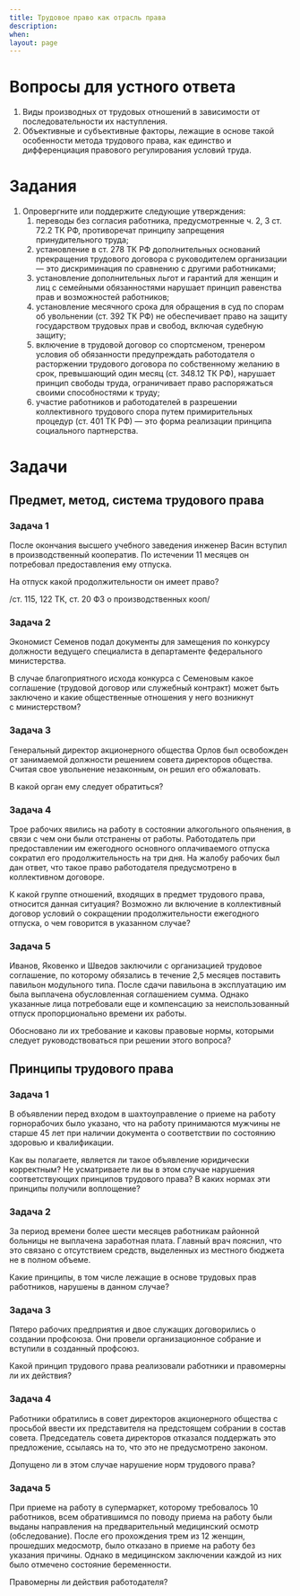 ```yaml
---
title: Трудовое право как отрасль права
description:
when:
layout: page
---
```


# Вопросы для устного ответа

1. Виды производных от трудовых отношений в зависимости от последовательности их
   наступления.
2. Объективные и субъективные факторы, лежащие в основе такой особенности метода
   трудового права, как единство и дифференциация правового регулирования
   условий труда.

# Задания

1. Опровергните или поддержите следующие утверждения:
   1. переводы без согласия работника, предусмотренные ч. 2, 3 ст. 72.2 ТК РФ,
      противоречат принципу запрещения принудительного труда;
   2. установление в ст. 278 ТК РФ дополнительных оснований прекращения
      трудового договора с руководителем организации — это дискриминация по
      сравнению с другими работниками;
   3. установление дополнительных льгот и гарантий для женщин и лиц с семейными
      обязанностями нарушает принцип равенства прав и возможностей работников;
   4. установление месячного срока для обращения в суд по спорам об увольнении
      (ст. 392 ТК РФ) не обеспечивает право на защиту государством трудовых прав
      и свобод, включая судебную защиту;
   5. включение в трудовой договор со спортсменом, тренером условия об
      обязанности предупреждать работодателя о расторжении трудового договора по
      собственному желанию в срок, превышающий один месяц (ст. 348.12 ТК РФ),
      нарушает принцип свободы труда, ограничивает право распоряжаться своими
      способностями к труду;
   6. участие работников и работодателей в разрешении коллективного трудового
      спора путем примирительных процедур (ст. 401 ТК РФ) — это форма реализации
      принципа социального партнерства.

# Задачи

## Предмет, метод, система трудового права

### Задача 1

После окончания высшего учебного заведения инженер Васин вступил в
производственный кооператив. По истечении 11 месяцев он потребовал
предоставления ему отпуска.

На отпуск какой продолжительности он имеет право?

/ст. 115, 122 ТК, ст. 20 ФЗ о производственных кооп/

### Задача 2

Экономист Семенов подал документы для замещения по конкурсу должности ведущего
специалиста в департаменте федерального министерства.

В случае благоприятного исхода конкурса с Семеновым какое соглашение (трудовой
договор или служебный контракт) может быть заключено и какие общественные
отношения у него возникнут с министерством?

### Задача 3

Генеральный директор акционерного общества Орлов был освобожден от занимаемой
должности решением совета директоров общества. Считая свое увольнение
незаконным, он решил его обжаловать.

В какой орган ему следует обратиться?

### Задача 4

Трое рабочих явились на работу в состоянии алкогольного опьянения, в связи с чем
они были отстранены от работы. Работодатель при предоставлении им ежегодного
основного оплачиваемого отпуска сократил его продолжительность на три дня. На
жалобу рабочих был дан ответ, что такое право работодателя предусмотрено в
коллективном договоре.

К какой группе отношений, входящих в предмет трудового права, относится данная
ситуация? Возможно ли включение в коллективный договор условий о сокращении
продолжительности ежегодного отпуска, о чем говорится в указанном случае?

### Задача 5

Иванов, Яковенко и Шведов заключили с организацией трудовое соглашение, по
которому обязались в течение 2,5 месяцев поставить павильон модульного типа.
После сдачи павильона в эксплуатацию им была выплачена обусловленная соглашением
сумма. Однако указанные лица потребовали еще и компенсацию за неиспользованный
отпуск пропорционально времени их работы.

Обосновано ли их требование и каковы правовые нормы, которыми следует
руководствоваться при решении этого вопроса?

## Принципы трудового права

### Задача 1

В объявлении перед входом в шахтоуправление о приеме на работу горнорабочих было
указано, что на работу принимаются мужчины не старше 45 лет при наличии
документа о соответствии по состоянию здоровью и квалификации.

Как вы полагаете, является ли такое объявление юридически корректным?
Не усматриваете ли вы в этом случае нарушения соответствующих принципов
трудового права? В каких нормах эти принципы получили воплощение?

### Задача 2

За период времени более шести месяцев работникам районной больницы не выплачена
заработная плата. Главный врач пояснил, что это связано с отсутствием средств,
выделенных из местного бюджета не в полном объеме.

Какие принципы, в том числе лежащие в основе трудовых прав работников, нарушены
в данном случае?

### Задача 3

Пятеро рабочих предприятия и двое служащих договорились о создании профсоюза.
Они провели организационное собрание и вступили в созданный профсоюз.

Какой принцип трудового права реализовали работники и правомерны ли их действия?

### Задача 4

Работники обратились в совет директоров акционерного общества с просьбой ввести
их представителя на предстоящем собрании в состав совета. Председатель совета
директоров отказался поддержать это предложение, ссылаясь на то, что это не
предусмотрено законом.

Допущено ли в этом случае нарушение норм трудового права?

### Задача 5

При приеме на работу в супермаркет, которому требовалось 10 работников, всем
обратившимся по поводу приема на работу были выданы направления на
предварительный медицинский осмотр (обследование). После его прохождения трем из
12 женщин, прошедших медосмотр, было отказано в приеме на работу без указания
причины. Однако в медицинском заключении каждой из них было отмечено состояние
беременности.

Правомерны ли действия работодателя?
